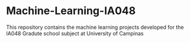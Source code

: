# Machine-Learning-IA048
This repository contains the machine learning projects developed for the IA048 Gradute school subject at University of Campinas
